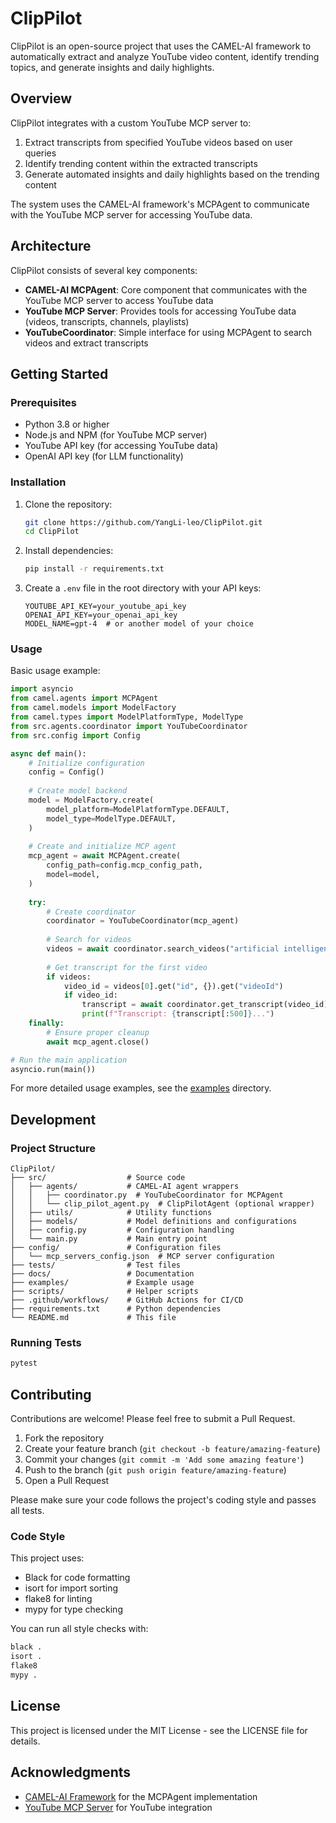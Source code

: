 # ClipPilot

ClipPilot is an open-source project that uses the CAMEL-AI framework to automatically extract and analyze YouTube video content, identify trending topics, and generate insights and daily highlights.

## Overview

ClipPilot integrates with a custom YouTube MCP server to:

1. Extract transcripts from specified YouTube videos based on user queries
2. Identify trending content within the extracted transcripts
3. Generate automated insights and daily highlights based on the trending content

The system uses the CAMEL-AI framework's MCPAgent to communicate with the YouTube MCP server for accessing YouTube data.

## Architecture

ClipPilot consists of several key components:

- **CAMEL-AI MCPAgent**: Core component that communicates with the YouTube MCP server to access YouTube data
- **YouTube MCP Server**: Provides tools for accessing YouTube data (videos, transcripts, channels, playlists)
- **YouTubeCoordinator**: Simple interface for using MCPAgent to search videos and extract transcripts

## Getting Started

### Prerequisites

- Python 3.8 or higher
- Node.js and NPM (for YouTube MCP server)
- YouTube API key (for accessing YouTube data)
- OpenAI API key (for LLM functionality)

### Installation

1. Clone the repository:
   ```bash
   git clone https://github.com/YangLi-leo/ClipPilot.git
   cd ClipPilot
   ```

2. Install dependencies:
   ```bash
   pip install -r requirements.txt
   ```

3. Create a `.env` file in the root directory with your API keys:
   ```
   YOUTUBE_API_KEY=your_youtube_api_key
   OPENAI_API_KEY=your_openai_api_key
   MODEL_NAME=gpt-4  # or another model of your choice
   ```

### Usage

Basic usage example:

```python
import asyncio
from camel.agents import MCPAgent
from camel.models import ModelFactory
from camel.types import ModelPlatformType, ModelType
from src.agents.coordinator import YouTubeCoordinator
from src.config import Config

async def main():
    # Initialize configuration
    config = Config()
    
    # Create model backend
    model = ModelFactory.create(
        model_platform=ModelPlatformType.DEFAULT,
        model_type=ModelType.DEFAULT,
    )
    
    # Create and initialize MCP agent
    mcp_agent = await MCPAgent.create(
        config_path=config.mcp_config_path,
        model=model,
    )
    
    try:
        # Create coordinator
        coordinator = YouTubeCoordinator(mcp_agent)
        
        # Search for videos
        videos = await coordinator.search_videos("artificial intelligence trends 2025")
        
        # Get transcript for the first video
        if videos:
            video_id = videos[0].get("id", {}).get("videoId")
            if video_id:
                transcript = await coordinator.get_transcript(video_id)
                print(f"Transcript: {transcript[:500]}...")
    finally:
        # Ensure proper cleanup
        await mcp_agent.close()

# Run the main application
asyncio.run(main())
```

For more detailed usage examples, see the [examples](./examples) directory.

## Development

### Project Structure

```
ClipPilot/
├── src/                  # Source code
│   ├── agents/           # CAMEL-AI agent wrappers
│   │   ├── coordinator.py  # YouTubeCoordinator for MCPAgent
│   │   └── clip_pilot_agent.py  # ClipPilotAgent (optional wrapper)
│   ├── utils/            # Utility functions
│   ├── models/           # Model definitions and configurations
│   ├── config.py         # Configuration handling
│   └── main.py           # Main entry point
├── config/               # Configuration files
│   └── mcp_servers_config.json  # MCP server configuration
├── tests/                # Test files
├── docs/                 # Documentation
├── examples/             # Example usage
├── scripts/              # Helper scripts
├── .github/workflows/    # GitHub Actions for CI/CD
├── requirements.txt      # Python dependencies
└── README.md             # This file
```

### Running Tests

```bash
pytest
```

## Contributing

Contributions are welcome! Please feel free to submit a Pull Request.

1. Fork the repository
2. Create your feature branch (`git checkout -b feature/amazing-feature`)
3. Commit your changes (`git commit -m 'Add some amazing feature'`)
4. Push to the branch (`git push origin feature/amazing-feature`)
5. Open a Pull Request

Please make sure your code follows the project's coding style and passes all tests.

### Code Style

This project uses:
- Black for code formatting
- isort for import sorting
- flake8 for linting
- mypy for type checking

You can run all style checks with:

```bash
black .
isort .
flake8
mypy .
```

## License

This project is licensed under the MIT License - see the LICENSE file for details.

## Acknowledgments

- [CAMEL-AI Framework](https://github.com/camel-ai/camel) for the MCPAgent implementation
- [YouTube MCP Server](https://github.com/ZubeidHendricks/youtube-mcp-server) for YouTube integration
